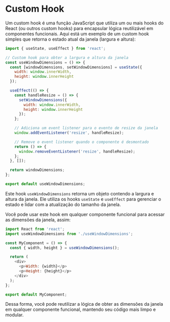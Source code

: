# Custom Hook

Um custom hook é uma função JavaScript que utiliza um ou mais hooks do React (ou outros custom hooks) para encapsular lógica reutilizável em componentes funcionais. Aqui está um exemplo de um custom hook simples que retorna o estado atual da janela (largura e altura):

```javascript
import { useState, useEffect } from 'react';

// Custom hook para obter a largura e altura da janela
const useWindowDimensions = () => {
  const [windowDimensions, setWindowDimensions] = useState({
    width: window.innerWidth,
    height: window.innerHeight
  });

  useEffect(() => {
    const handleResize = () => {
      setWindowDimensions({
        width: window.innerWidth,
        height: window.innerHeight
      });
    };

    // Adiciona um event listener para o evento de resize da janela
    window.addEventListener('resize', handleResize);

    // Remove o event listener quando o componente é desmontado
    return () => {
      window.removeEventListener('resize', handleResize);
    };
  }, []);

  return windowDimensions;
};

export default useWindowDimensions;
```

Este hook `useWindowDimensions` retorna um objeto contendo a largura e altura da janela. Ele utiliza os hooks `useState` e `useEffect` para gerenciar o estado e lidar com a atualização do tamanho da janela.

Você pode usar este hook em qualquer componente funcional para acessar as dimensões da janela, assim:

```javascript
import React from 'react';
import useWindowDimensions from './useWindowDimensions';

const MyComponent = () => {
  const { width, height } = useWindowDimensions();

  return (
    <div>
      <p>Width: {width}</p>
      <p>Height: {height}</p>
    </div>
  );
};

export default MyComponent;
```

Dessa forma, você pode reutilizar a lógica de obter as dimensões da janela em qualquer componente funcional, mantendo seu código mais limpo e modular.